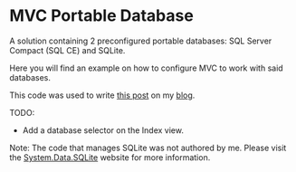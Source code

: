 MVC Portable Database
=======================

A solution containing 2 preconfigured portable databases: SQL Server Compact (SQL CE) and SQLite.

Here you will find an example on how to configure MVC to work with said databases.

This code was used to write [this post](http://codedwell.wordpress.com/2013/08/18/sql-server-compact-vs-sqlite/) 
on my [blog](http://codedwell.wordpress.com/).

TODO:
 - Add a database selector on the Index view.

Note:
The code that manages SQLite was not authored by me. Please visit the [System.Data.SQLite](http://system.data.sqlite.org/) website for more information. 
